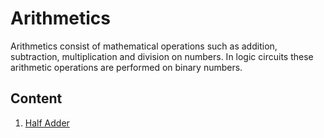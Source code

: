 # Arithmetics
Arithmetics consist of mathematical operations such as addition, subtraction, multiplication and division on numbers.
In logic circuits these arithmetic operations are performed on binary numbers.

## Content

1. [Half Adder](./half-adder/)
